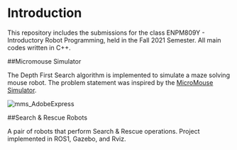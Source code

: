 # Introduction

This repository includes the submissions for the class ENPM809Y - Introductory Robot Programming, held in the Fall 2021 Semester. All main codes written in C++.

##Micromouse Simulator

The Depth First Search algorithm is implemented to simulate a maze solving mouse robot. The problem statement was inspired by the <a href="https://github.com/mackorone/mms" target="_blank">MicroMouse Simulator</a>.

![mms_AdobeExpress](https://user-images.githubusercontent.com/35636842/217377428-67bad23f-1fa1-40e2-bcfe-6162c974cda0.gif)

##Search & Rescue Robots

A pair of robots that perform Search & Rescue operations. Project implemented in ROS1, Gazebo, and Rviz.
